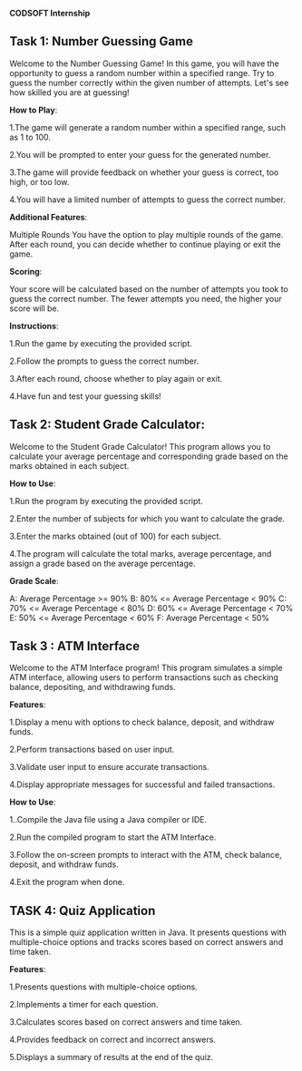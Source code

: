 **CODSOFT Internship**

## Task 1: Number Guessing Game

Welcome to the Number Guessing Game! In this game, you will have the opportunity to guess a random number within a specified range. Try to guess the number correctly within the given number of attempts. Let's see how skilled you are at guessing!

**How to Play**:

1.The game will generate a random number within a specified range, such as 1 to 100.

2.You will be prompted to enter your guess for the generated number.

3.The game will provide feedback on whether your guess is correct, too high, or too low.

4.You will have a limited number of attempts to guess the correct number.

**Additional Features**:

Multiple Rounds
You have the option to play multiple rounds of the game. After each round, you can decide whether to continue playing or exit the game.

**Scoring**:

Your score will be calculated based on the number of attempts you took to guess the correct number. The fewer attempts you need, the higher your score will be.

**Instructions**:

1.Run the game by executing the provided script.

2.Follow the prompts to guess the correct number.

3.After each round, choose whether to play again or exit.

4.Have fun and test your guessing skills!

## Task 2: Student Grade Calculator:

Welcome to the Student Grade Calculator! This program allows you to calculate your average percentage and corresponding grade based on the marks obtained in each subject.

**How to Use**:

1.Run the program by executing the provided script.

2.Enter the number of subjects for which you want to calculate the grade.

3.Enter the marks obtained (out of 100) for each subject.

4.The program will calculate the total marks, average percentage, and assign a grade based on the average percentage.

**Grade Scale**:

A: Average Percentage >= 90%
B: 80% <= Average Percentage < 90%
C: 70% <= Average Percentage < 80%
D: 60% <= Average Percentage < 70%
E: 50% <= Average Percentage < 60%
F: Average Percentage < 50%

## Task 3 : ATM Interface

Welcome to the ATM Interface program! This program simulates a simple ATM interface, allowing users to perform transactions such as checking balance, depositing, and withdrawing funds.

**Features**:

1.Display a menu with options to check balance, deposit, and withdraw funds.

2.Perform transactions based on user input.

3.Validate user input to ensure accurate transactions.

4.Display appropriate messages for successful and failed transactions.

**How to Use**:

1..Compile the Java file using a Java compiler or IDE.

2.Run the compiled program to start the ATM Interface.

3.Follow the on-screen prompts to interact with the ATM, check balance, deposit, and withdraw funds.

4.Exit the program when done.

## TASK 4: Quiz Application

This is a simple quiz application written in Java. It presents questions with multiple-choice options and tracks scores based on correct answers and time taken.

**Features**:

1.Presents questions with multiple-choice options.

2.Implements a timer for each question.

3.Calculates scores based on correct answers and time taken.

4.Provides feedback on correct and incorrect answers.

5.Displays a summary of results at the end of the quiz.

